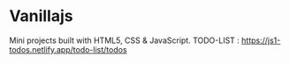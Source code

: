 # Vanillajs
Mini projects built with HTML5, CSS &amp; JavaScript.
TODO-LIST : https://js1-todos.netlify.app/todo-list/todos
